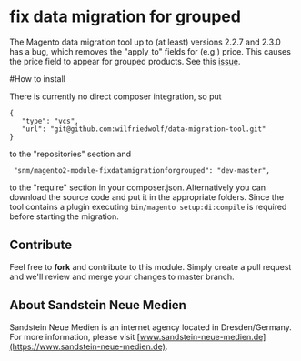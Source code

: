 # fix data migration for grouped

The Magento data migration tool up to (at least) versions 2.2.7 and 2.3.0 has
a bug, which removes the "apply_to" fields for (e.g.) price.
This causes the price field to appear for grouped products. See this 
[issue](https://github.com/magento/data-migration-tool/issues/574).

#How to install

There is currently no direct composer integration, so put

``` 
{
   "type": "vcs",
   "url": "git@github.com:wilfriedwolf/data-migration-tool.git"
}
```
to the "repositories" section and

```
 "snm/magento2-module-fixdatamigrationforgrouped": "dev-master",
```

to the "require" section in your composer.json. 
Alternatively you can download the source code and put it in the appropriate folders.
Since the tool contains a plugin executing `bin/magento setup:di:compile` is required before
starting the migration.

## Contribute

Feel free to **fork** and contribute to this module. Simply create a pull request and we'll 
review and merge your changes to master branch.

## About Sandstein Neue Medien

Sandstein Neue Medien is an internet agency located in Dresden/Germany. 
For more information, please visit [www.sandstein-neue-medien.de](https://www.sandstein-neue-medien.de).